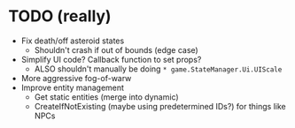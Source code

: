 # TODO (really)

- Fix death/off asteroid states
    - Shouldn't crash if out of bounds (edge case)
- Simplify UI code? Callback function to set props?
    - ALSO shouldn't manually be doing `* game.StateManager.Ui.UIScale`
- More aggressive fog-of-warw
- Improve entity management
    - Get static entities (merge into dynamic)
    - CreateIfNotExisting (maybe using predetermined IDs?) for things like NPCs